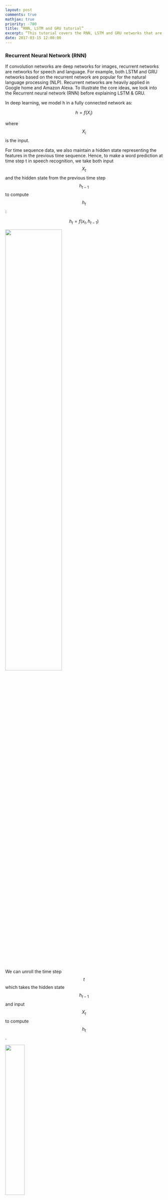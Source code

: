```yaml
---
layout: post
comments: true
mathjax: true
priority: -700
title: “RNN, LSTM and GRU tutorial”
excerpt: “This tutorial covers the RNN, LSTM and GRU networks that are widely popular for deep learning in NLP.”
date: 2017-03-15 12:00:00
---
```

### Recurrent Neural Network (RNN)

If convolution networks are deep networks for images, recurrent networks are networks for speech and language. For example, both LSTM and GRU networks based on the recurrent network are popular for the natural language processing (NLP). Recurrent networks are heavily applied in Google home and Amazon Alexa. To illustrate the core ideas, we look into the Recurrent neural network (RNN) before explaining LSTM & GRU.

In deep learning, we model h in a fully connected network as:

$$
h = f(X_i)
$$

where $$ X_i $$ is the input.

For time sequence data, we also maintain a hidden state representing the features in the previous time sequence. Hence, to make a word prediction at time step t in speech recognition, we take both input $$ X_t $$ and the hidden state from the previous time step $$ h_{t-1}$$ to compute $$ h_t $$:

$$
h_t = f(x_t, h_{t-1})
$$

<div class="imgcap">
<img src="/assets/rnn/rnn_b.png" style="border:none;width:60%;">
</div>

We can unroll the time step $$ t $$ which takes the hidden state $$ h_{t-1} $$ and input $$ X_t $$  to compute $$ h_t $$.

<div class="imgcap">
<img src="/assets/rnn/rnn_b3.png" style="border:none;width:35%;">
</div>

To give another perspective, we unroll a RNN from time step $$ t-1 $$ to $$ t+1 $$:
<div class="imgcap">
<img src="/assets/rnn/rnn_b2.png" style="border:none;width:60%;">
</div>

In RNN, $$ h $$ servers 2 purposes: the hidden state for the previous sequence data as well as making a prediction. In the following example, we multiply $$ h_t $$ with a matrix $$ W $$ to make a prediction for $$ Y $$. Through the multiplication with a matrix, $$ h_t $$ make a prediction for the word that a user is pronouncing. 
 
<div class="imgcap">
<img src="/assets/rnn/cap14.png" style="border:none;width:30%;">
</div>

> RNN makes prediction based on the hidden state in the previous timestep and current input. $$ h_t = f(x_t, h_{t-1})$$


#### Create image caption using RNN
Let's study a real example to study RNN in details. We want our system to automatically provide captions by simply reading an image.
For example, we input a school bus image into a RNN and the RNN produces a caption like "A yellow school bus idles near a park." 
<div class="imgcap">
<img src="/assets/rnn/cap.png" style="border:none;">
</div>
During the RNN training, we
1. Use a CNN network to capture features of an image.
2. Multiple the features with a trainable matrix to generate $$ h_0 $$.
3. Feed $$ h_0 $$ to the RNN.
4. Use a word embedding lookup table to convert a word to a word vector $$ X_1 $$. (a.k.a word2vec)
5. Feed the word vector and $$ h_0 $$ to the RNN. $$ h_1 = f(X_1, h_0) $$
6. Use a trainable matrix to map $$ h $$ to scores which predict the next word in our caption.
7. Move to the next time step with $$ h_1 $$ and the word "A" as input.

<div class="imgcap">
<img src="/assets/rnn/cap12.png" style="border:none;;">
</div>

#### Capture image features
We pass the image into a CNN and use one of the activation layer in the fully connected (FC) network to initialize the RNN. For example, in the picture below, we pick the input of the second FC layer to compute the initial state of the RNN $$ h_0 $$.
<div class="imgcap">
<img src="/assets/rnn/cnn.png" style="border:none;;">
</div>

We multiply the CNN image features with a trainable matrix to compute $$ h_0 $$ for the first time step 1.
<div class="imgcap">
<img src="/assets/rnn/cap2.png" style="border:none;">
</div>

With $$ h_0 $$, we  compute $$ h_1 = f(h_0, X_1) $$ for time step 1.

<div class="imgcap">
<img src="/assets/rnn/cap8.png" style="border:none;width:80%;">
</div>

> We use a CNN to extract image features. Multiple it with a trainable matrix for the initial hidden state $$h_0$$.

#### Code in computing h0

Define the shape of CNN image features (N, 512) and h (N, 512):
```python
input_dim   = 512   # CNN features dimension: 512  
hidden_dim  = 512   # Hidden state dimension: 512
```

Define a matrix to project the CNN image features to $$ h_0 $$.

```python
# W_proj: (input_dim, hidden_dim)
W_proj  = np.random.randn(input_dim, hidden_dim)
W_proj /= np.sqrt(input_dim)
b_proj  = np.zeros(hidden_dim)
```

Compute $$ h_0 $$ by multiply the image features with $$ W_{proj} $$.
```python
# Initialize CNN -> hidden state projection parameters
# h0: (N, hidden_dim)
h0 = features.dot(W_proj) + b_proj
```

> We initialize $$h_0 = W_{proj} \cdot x_{cnn}+ b$$ .

#### Map words to RNN
Our training data contains both the images and captions (the true labels). It also has a dictionary which maps a vocabulary word to an integer index. Caption words in the dataset are stored as word indexes using the dictionary. For example, the caption "A yellow school bus idles near a park." can be represented as "1 5 3401 3461 78 5634 87 5 111 2" which 1 represents the "start" of a caption, 5 represents 'a', 3401 represents 'yellow', ...  and 2 represents the "end" of a caption.

The RNN does not use the word index. The word index does not contain information about the semantic relationship between words. We map a word to a higher dimensional space such that we can encode semantic relationship between words. For example, if we encode the word "father" as (0.2, 0.3, 0.1, ...) we should expect the word "mother" to be close by say (0.3, 0.3, 0.1, ...). The vector distance between the word "Paris" and "France" should be similar to the one between "Seoul" and "Korea". The encoding method _word2vec_ provides a mechanism to convert a word to a higher dimensional space. We use a word embedding lookup table $$ W_{embed} $$ to convert a word index to a vector of length wordvec_dim. This embedding table is trained together with the caption creating network instead of training them independently (end-to-end training).

> We train the word embedding table together with the caption creation network. 


The RNN will take this vector $$ X_t $$ and $$ h_{t-1} $$ to compute $$ h_t $$

<div class="imgcap">
<img src="/assets/rnn/cap9.png" style="border:none;width:45%;">
</div>

>  _word2vec_ encodes words to higher dimensional space that provides semantic relationships that we can manipulate as vectors.

When we create the training data, we encodes words to the corresponding word index using a vocabulary dictionary. The encoded data will then be saved. During training, we read the saved dataset and use _word2vec_ to convert the word index to a word vector.
<div class="imgcap">
<img src="/assets/rnn/encode.png" style="border:none;width:70%;">
</div>


Here is the code to convert an input caption word to the word vector x.
```python
wordvec_dim = 256  # Convert a work index to a vector of 256 numbers.
```

Randomly initialize W which we will train it with the RNN together.
```python
W_embed  = np.random.randn(vocab_size, wordvec_dim)
W_embed /= 100
```

Look up the word vector from a word index using the lookup table (W)
```python
# T = 16: Number of unroll time step.
# captions:    (N, T+1) The caption represent "<start> A yellow school bus idles near a park <end> <null> ... <null>" represent in word index. 
# captions_in  (N, T) The caption feed into the RNN (X) = captions without the last word.
# captions_out (N, T) The true caption output: the caption without "<start>"

# W_embed (vocab_size, wordvec_dim)
# captions_in: (N, T) each captions_in contain at most 16 words.
# x: (N, T, wordvec_dim)
x, cache_embed = word_embedding_forward(captions_in, W_embed)
```

```python
def word_embedding_forward(x, W):
  out, cache = None, None
  N, T = x.shape
  V, D = W.shape
  out = W[x]
  cache = (V, x)
  return out, cache  
```
 
> Use $$W_{embed}$$ to convert a word to a word vector. 
  
#### RNN
<div class="imgcap">
<img src="/assets/rnn/score.png" style="border:none;width:40%;">
</div>

We pass the word vector
$$
X_0
$$
into the RNN cell to compute the next hidden state $$h_{t}$$:

$$
\begin{align}
state & = W_x x_t + W_h h_{t-1} + b \\
h_{t} &= \tanh(state) \\
\end{align}
$$

The output of the RNN 
$$
h_1
$$
is then multiply with 
$$
W_{vocab}
$$
to generate scores for each word in the vocabulary. For example, if we have 10004 words in the vocabulary, it generates 10004 scores predicting the likeliness of each word to be the next word in the caption. With the true caption in the training dataset and the scores computed, we calculate the softmax loss of the RNN. We apply gradient descent to optimize the trainable parameters.
<div class="imgcap">
<img src="/assets/rnn/score_1.png" style="border:none;">
</div>

We compute $$ h_t $$ 
by feeding the RNN cell with $$ X_t $$ and $$ h_{t-1} $$.
We then map $$ h_t $$ to scores which are used to compute the softmax cost.
```python
# h: (N, 16, hidden_dim)
# Wx: (wordvec_dim, hidden_dim)
# Wh: (hidden_dim, hidden_dim)
h, cache_rnn = rnn_forward(x, h0, Wx, Wh, b)

# W_vocal: (hidden_dim, vocab_size 1004)
# scores: (N, 16, vocab_size 1004)
scores, cache_scores = temporal_affine_forward(h, W_vocab, b_vocab)
loss, dscores = temporal_softmax_loss(scores, captions_out, mask)
```

#### rnn_forward

"rnn forward" is the RNN layer that compute $$h_1, h_2, \cdots, h_t $$

```python
h, cache_rnn = rnn_forward(x, h0, Wx, Wh, b)
```

<div class="imgcap">
<img src="/assets/rnn/cap13.png" style="border:none;width:50%;">
</div>

rnn_forward unroll the RNN by T time steps and compute $$ h_t $$ by calling the RNN cell "rnn_step_forward". At each step, it takes $$ h_{t-1} $$ from the previous step and use the true captions provided by the training set to lookup $$ X_t $$.  Note, we use the true label instead of the highest score word from previous time step as input.

```python
def rnn_forward(x, h0, Wx, Wh, b):
  """
    x: the true caption
  """	
  h, cache = None, None
  N, T, D = x.shape
  
  # H is the dimension of the hidden state
  H = h0.shape[1]

  # h hold all the hidden states in all T steps
  h = np.zeros((N, T, H))
  
  state = {}
  state[-1] = h0
  
  cache_step = [None] * T

  # Unroll T steps
  for t in range(T):
    # Get the true label at t	  
    xt = x[:, t, :]
    # Compute one RNN step
    state[t], cache_step[t] = rnn_step_forward(xt, state[t-1], Wx, Wh, b)
    # Store the hidden state for time step t
    h[:, t, :] = state[t]

  cache = (cache_step, D)
  return h, cache
```

In each RNN time step, we compute:

$$
\begin{align}
state & = W_x x_t + W_h h_{t-1} + b \\
h_{t} &= \tanh(state) \\
\end{align}
$$

```python
def rnn_step_forward(x, prev_h, Wx, Wh, b):
  next_h, cache = None, None
  state = np.dot(x, Wx) + np.dot(prev_h, Wh) + b
  next_h = np.tanh(state)

  cache = x, prev_h, Wx, Wh, state
  return next_h, cache
```    

> We unroll RNN for T steps, each computing $$ \tanh(Wx + b)$$.

#### Scores

After finding $$ h_t $$, we compute the scores by:

$$
score = W_{vocab} * h_t
$$

```python
 def temporal_affine_forward(x, w, b):
   N, T, D = x.shape
   M = b.shape[0]
   out = x.reshape(N * T, D).dot(w).reshape(N, T, M) + b
   cache = x, w, b, out
   return out, cache
```

> We compute score to locate the next most likely caption word.

#### Softmax cost

For each word in the vocabulary (1004 words), we predict their probabilities of being the next caption word using softmax. Without changing the result, we subtract it with the maximum score for better numeric stability.

$$
softmax(z) = \frac{e^{z_i}}{\sum e^{z_c}} =  \frac{e^{z_i - m}}{\sum e^{z_c  - m}}  
$$

We then compute the softmax loss (negative log likelihood) and the gradient.

$$
\begin{align}
J(w) &= -  \sum_{i=1}^{N}  \log p(\hat{y}^i = y^i \vert x^i, w ) \\
\nabla_{z_i} J &= \begin{cases}
                        p - 1 \quad & \hat{y} = y \\
                        p & \text{otherwise}
                    \end{cases}
\end{align}
$$

```python
def temporal_softmax_loss(x, y, mask):
  N, T, V = x.shape
  
  x_flat = x.reshape(N * T, V)
  y_flat = y.reshape(N * T)
  mask_flat = mask.reshape(N * T)
  
  # We compute the softmax. We minus the score with a max for better numerical stability.
  probs = np.exp(x_flat - np.max(x_flat, axis=1, keepdims=True))
  probs /= np.sum(probs, axis=1, keepdims=True)
  
  # Compute the softmax loss: negative log likelihood aka cross entropy loss
  loss = -np.sum(mask_flat * np.log(probs[np.arange(N * T), y_flat])) / N

  # Compute the gradient
  dx_flat = probs.copy()  
  dx_flat[np.arange(N * T), y_flat] -= 1
  dx_flat /= N
  dx_flat *= mask_flat[:, None]
  
  dx = dx_flat.reshape(N, T, V)
  
  return loss, dx
```
    
#### Time step 0

Here, we recap how we calculate 
$$ h_0 $$
from the image features and use the true caption "start" to make a prediction $$ h_1 $$ from the RNN. Then we compute the scores and the softmax loss.

<div class="imgcap">
<img src="/assets/rnn/cap11.png" style="border:none;width:70%;">
</div>

#### Code listing for the forward feed, backpropagation and the loss.

```python
  def loss(self, features, captions):
    # For training, say the caption is "<start> A yellow bus idles near a park"
    # captions_in is the Xt input: "<start> A yellow bus idles near a"
    # captions_out is the true label: "A yellow bus idles near a park"
    captions_in = captions[:, :-1]
    captions_out = captions[:, 1:]
    
    mask = (captions_out != self._null)

    # Retrieve the trainable parameters
    W_proj, b_proj = self.params['W_proj'], self.params['b_proj']    
    W_embed = self.params['W_embed']
    Wx, Wh, b = self.params['Wx'], self.params['Wh'], self.params['b']
    W_vocab, b_vocab = self.params['W_vocab'], self.params['b_vocab']
    
    loss, grads = 0.0, {}
    # vocab_size = 1004
    # T          = 16
    #
    # features    : (N, input_dim)
    # W_proj      : (input_dim, hidden_dim)
    # h0          : (N, hidden_dim)
    #
    # x           : (N, T, wordvec_dim)
    # captions_in : (N, T) of word index
    # W-embed     : (vacab_size, wordvec_dim)
    #
    # h           : (N, 16, hidden_dim)
    # Wx          : (wordvec_dim, hidden_dim)
    # Wh          : (hidden_dim, hidden_dim)
    #
    # scores      : (N, 16, vocab_size)
    # W_vocab     : (hidden_dim, vocab_size)

    # Compute h0 from the image features.
    h0 = features.dot(W_proj) + b_proj

    # Find the word vector of the input caption word.
    x, cache_embed = word_embedding_forward(captions_in, W_embed)

    # Forward feed for the RNN
    h, cache_rnn = rnn_forward(x, h0, Wx, Wh, b)

    # Compute the scores for each words in the vocabulary
    scores, cache_scores = temporal_affine_forward(h, W_vocab, b_vocab)
	
    # Compute the softmax loss
    loss, dscores = temporal_softmax_loss(scores, captions_out, mask)

    # Perform the backpropagation
    dh, grads['W_vocab'], grads['b_vocab'] = temporal_affine_backward(dscores, cache_scores)
    dx, dh0, grads['Wx'], grads['Wh'], grads['b'] = rnn_backward(dh, cache_rnn)
    grads['W_embed'] = word_embedding_backward(dx, cache_embed)
    grads['b_proj'] = np.sum(dh0, axis=0)
    grads['W_proj'] = features.T.dot(dh0)
    
    return loss, grads
```

> Use softmax cost to train the network.

#### Making prediction

To generate captions automatically, we will use the CNN to generate image features and map it to $$ h_0 $$ with $$ W_{proj} $$.
<div class="imgcap">
<img src="/assets/rnn/cap4.png" style="border:none;width:80%;">
</div>

At time step 1, we feed the RNN with the input "start" to get the word vector $$ X_1 $$. The RNN computes the value $$ h_1$$
which later multiplies with $$ W_{vocab} $$ to generate scores for each word in the vocabulary. We select the word with the highest score for the first word in the caption (say, "A"). Unlikely training, we use this word as the next time step input. With $$ h_1 $$ and the highest score word "A" in time step 1, we go through the RNN step again and made the second prediction "bus" at time step 2. 
	
<div class="imgcap">
<img src="/assets/rnn/cap7.png" style="border:none;width:70%;">
</div>

We compute the score and set the input for the next time step to be the word with the highest score.
```python
scores, _ = affine_forward(next_h, W_vocab, b_vocab)
captions[:, t] = scores.argmax(axis=1)
prev_word = captions[:, t].reshape(N, 1)
```

Here is the full code making the prediction with comments:
```python
def sample(self, features, max_length=30):
    N = features.shape[0]
    captions = self._null * np.ones((N, max_length), dtype=np.int32)

    # Retrive all trainable parameters
    W_proj, b_proj = self.params['W_proj'], self.params['b_proj']
    W_embed = self.params['W_embed']
    Wx, Wh, b = self.params['Wx'], self.params['Wh'], self.params['b']
    W_vocab, b_vocab = self.params['W_vocab'], self.params['b_vocab']
    
    # N is the size of the data to test
    # prev_word : (N, 1)
    #
    # next_h    : (N, hidden_dim)
    # features  : (N, input_dim)
    # W_proj    : (input_dim, hidden_dim)
    #
    # embed     : (N, 1, wordvec_dim)
    # W-embed   : (vacab_size, wordvec_dim)
    #
    # next_c    : (N, hidden_dim*4) for LSTM
    #
    # scores    : (N, vocab_size)
    # W_vocab     : (hidden_dim, vocab_size)
    #
    # captions  : (N, max_length)

    # Set the first word as "<start>"
    prev_word = self._start * np.ones((N, 1), dtype=np.int32)

    # Compute h0
    next_h, affine_cache = affine_forward(features, W_proj, b_proj)

    H, _ = Wh.shape
    # for each time step
    for t in range(max_length):
      # Compute the word vector.
      embed, embed_cache = word_embedding_forward(prev_word, W_embed)
      # Compute h from the RNN
      next_h, cache = rnn_step_forward(np.squeeze(embed), next_h, Wx, Wh, b)
      # Map h to scores for each vocabulary word
      scores, _ = affine_forward(next_h, W_vocab, b_vocab)
      # Set the caption word at time t.
      captions[:, t] = scores.argmax(axis=1)
      # Set it to be the next word input in next time step.
      prev_word = captions[:, t].reshape(N, 1)

    return captions
```

Finally here is the final detail flows:
<div class="imgcap">
<img src="/assets/rnn/cap5.png" style="border:none;;">
</div>

### Long Short Term Memory network (LSTM)

$$ h_t $$ in RNN serves 2 purpose:
* Make an output prediction, and
* A hidden state representing the data sequence processed so far.

LSTM splits these 2 roles into 2 separate variables $$ h_t $$ and $$ C $$. The hidden state of the LSTM cell is now $$ C $$.

<div class="imgcap">
<img src="/assets/rnn/lstm.png" style="border:none;width:50%;">
</div>

Here are the LSTM equations:

There are 3 gates controlling what information will pass through:

$$
\begin{split}
gate_{forget} &= \sigma (W_{fx} X_t + W_{fh} h_{t-1} + b_f) \\
gate_{input} &= \sigma (W_{ix} X_t + W_{ih} h_{t-1} + b_i) \\
gate_{out} &= \sigma (W_{ox} X_t + W_{oh} h_{t-1} + b_o) \\
\end{split}
$$

3 equations to update the cell state and the hidden state:

$$
\begin{split}
\tilde{C} & = \tanh (W_{cx} X_t + W_{ch} h_{t-1} + b_c)  \\
C_t & = gate_{forget} \cdot C_{t-1} + gate_{input} \cdot \tilde{C} \\
h_t & = gate_{out} \cdot \tanh (C_t) \\
\end{split}
$$
 
#### Gates

There are 3 gates in LSTM. All gates are function of $$x_t$$ and $$h_{t-1}$$

$$
gate = \sigma (W_{x} X_t + W_{h} h_{t-1} + b) \\
$$

* $$gate_{forget}$$ controls what part of the previous cell state will be kept.
* $$gate_{input}$$ controls what part of the new computed information will be added to the cell state $$C$$.
* $$gate_{out} $$ controls what part of the cell state will exposed as the hidden state.
 
#### Updating C

The key part in LSTM is to update the cell state $$C$$.

<div class="imgcap">
<img src="/assets/rnn/lstm2.png" style="border:none;width:20%;">
</div>

To do that, we need to compute a new proposal $$\tilde{C}$$ just based in $$X_t$$ and $$h_{t-1}$$:

$$
\tilde{C} = \tanh (W_{cx} X_t + W_{ch} h_{t-1} + b_c)  \\
$$

The new state $$C_t$$ is form by forgetting part of the previous cell state while add part of the new proposal $$\tilde{C}$$ to the cell state:

$$
\begin{split}
C_t & = gate_{forget} \cdot C_{t-1} + gate_{input} \cdot \tilde{C} \\
\end{split}
$$

#### Update h
<div class="imgcap">
<img src="/assets/rnn/lstm1.png" style="border:none;width:20%;">
</div>

To update $$ h_{t} $$, we use the output gate to control what cell state to export as $$h_t$$
 
 $$
 h_t = gate_{out} \cdot \tanh (C_t)
 $$
 
#### Image captures with LSTM
Now we change our previous code and swap the RNN out with a LSTM.
```python
if self.cell_type == 'rnn':
  h, cache_rnn = rnn_forward(x, h0, Wx, Wh, b)
else:
  h, cache_rnn = lstm_forward(x, h0, Wx, Wh, b)
``` 
lstm_forward looks similar to the RNN with the exception that it track both $$ h $$ and $$ C $$ now.
```python
def lstm_forward(x, h0, Wx, Wh, b):
  h, cache = None, None
  N, T, D = x.shape
  H, _ = Wh.shape
  next_h = h0
  next_c = np.zeros((N, H))

  cache_step = [None] * T

  h = np.zeros((N, T, H))
  for t in range(T):
    xt = x[:, t, :]
    next_h, next_c, cache_step[t] = lstm_step_forward(xt, next_h, next_c, Wx, Wh, b)
    h[:, t, :] = next_h
  cache = (cache_step, D)
  
  return h, cache
```

One of the reason that we do not sub-index W and b is that we can concatenate all W and b into one big matrix and apply the matrix multiplication at once. The following code compute 3 different gates and then compute $$ \tilde{C} $$, $$C $$ and $$ h $$ .
```python
def lstm_step_forward(x, prev_h, prev_c, Wx, Wh, b):
  next_h, next_c, cache = None, None, None
  N, H = prev_h.shape
  a = x.dot(Wx) + prev_h.dot(Wh) + b
  ai = a[:, :H]
  af = a[:, H:2 * H]
  ao = a[:, 2 * H:3 * H]
  au = a[:, 3 * H:]
  ig = sigmoid(ai)
  fg = sigmoid(af)
  og = sigmoid(ao)
  update = np.tanh(au)
  next_c = fg * prev_c + ig * update
  next_h = og * np.tanh(next_c)

  cache = (next_c, og, ig, fg, og, update, ai, af, ao, au, Wx, x, Wh, prev_h, prev_c)
  
  return next_h, next_c, cache
```

> LSTM composes of the Cell state and Hidden state. We use 3 gates to control what information will be passed through. We calculate new cell state by keep part of the original while adding new information. Then we expose part of the $$C_t$$ as $$h_t$$. 

### Gated Recurrent Units (GRU)

Compare with LSTM, GRU does not maintain a cell state $$ C $$ and use 2 gates instead of 3. 
 
$$
\begin{split}
gate_r &= \sigma (W_{rx} X_t + W_{rh} h_{t-1} + b) \\
gate_{update} &= \sigma (W_{ux} X_t + W_{uh} h_{t-1} + b) 
\end{split}
$$ 

The new hidden state is compute as:

$$
h_t = (1 - gate_{update}) \cdot h_{t-1} +  gate_{update} \cdot \tilde{h_{t}}
$$

As seen, we use the compliment of $$gate_{update}$$ instead of creating a new gate to control what we want to keep from the $$h_{t-1}$$.

The new proposed $$\tilde{h_{t}}$$ is calculated as:

$$
\tilde{h_{t}} = \tanh (W_{hx} X_t + W_{hh} \cdot (gate_r \cdot h_{t-1}) + b)
$$

We use $$gate_r$$ to control what part of $$h_{t-1}$$ we need to compute a new proposal.

### Credits
For the RNN/LSTM case study, we use the image caption assignment (assignment 3) in the Stanford class "CS231n Convolutional Neural Networks for Visual Recognition". We start with the skeleton codes provided by the assignment and put it into our code to complete the assignment code.